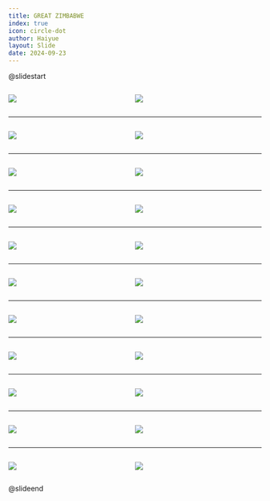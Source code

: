 ```yaml
---
title: GREAT ZIMBABWE
index: true
icon: circle-dot
author: Haiyue
layout: Slide
date: 2024-09-23
---
```

 
@slidestart

<div style="display:flex">
<div style="flex:1">

![](/reading/english/Level-Z/GREAT%20ZIMBABWE/001.webp)
</div>
<div style="flex:1">

![](/reading/english/Level-Z/GREAT%20ZIMBABWE/002.webp)
</div>
</div>

---

<div style="display:flex">
<div style="flex:1">

![](/reading/english/Level-Z/GREAT%20ZIMBABWE/003.webp)
</div>
<div style="flex:1">

![](/reading/english/Level-Z/GREAT%20ZIMBABWE/004.webp)
</div>
</div>

---

<div style="display:flex">
<div style="flex:1">

![](/reading/english/Level-Z/GREAT%20ZIMBABWE/005.webp)
</div>
<div style="flex:1">

![](/reading/english/Level-Z/GREAT%20ZIMBABWE/006.webp)
</div>
</div>

---

<div style="display:flex">
<div style="flex:1">

![](/reading/english/Level-Z/GREAT%20ZIMBABWE/007.webp)
</div>
<div style="flex:1">

![](/reading/english/Level-Z/GREAT%20ZIMBABWE/008.webp)
</div>
</div>

---

<div style="display:flex">
<div style="flex:1">

![](/reading/english/Level-Z/GREAT%20ZIMBABWE/009.webp)
</div>
<div style="flex:1">

![](/reading/english/Level-Z/GREAT%20ZIMBABWE/010.webp)
</div>
</div>

---

<div style="display:flex">
<div style="flex:1">

![](/reading/english/Level-Z/GREAT%20ZIMBABWE/011.webp)
</div>
<div style="flex:1">

![](/reading/english/Level-Z/GREAT%20ZIMBABWE/012.webp)
</div>
</div>

---

<div style="display:flex">
<div style="flex:1">

![](/reading/english/Level-Z/GREAT%20ZIMBABWE/013.webp)
</div>
<div style="flex:1">

![](/reading/english/Level-Z/GREAT%20ZIMBABWE/014.webp)
</div>
</div>

---

<div style="display:flex">
<div style="flex:1">

![](/reading/english/Level-Z/GREAT%20ZIMBABWE/015.webp)
</div>
<div style="flex:1">

![](/reading/english/Level-Z/GREAT%20ZIMBABWE/016.webp)
</div>
</div>

---

<div style="display:flex">
<div style="flex:1">

![](/reading/english/Level-Z/GREAT%20ZIMBABWE/017.webp)
</div>
<div style="flex:1">

![](/reading/english/Level-Z/GREAT%20ZIMBABWE/018.webp)
</div>
</div>

---

<div style="display:flex">
<div style="flex:1">

![](/reading/english/Level-Z/GREAT%20ZIMBABWE/019.webp)
</div>
<div style="flex:1">

![](/reading/english/Level-Z/GREAT%20ZIMBABWE/020.webp)
</div>
</div>

---

<div style="display:flex">
<div style="flex:1">

![](/reading/english/Level-Z/GREAT%20ZIMBABWE/021.webp)
</div>
<div style="flex:1">

![](/reading/english/Level-Z/GREAT%20ZIMBABWE/022.webp)
</div>
</div>

@slideend